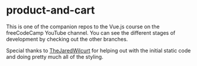 # product-and-cart

This is one of the companion repos to the Vue.js course on the freeCodeCamp YouTube channel.
You can see the different stages of development by checking out the other branches.

Special thanks to [TheJaredWilcurt](https://github.com/TheJaredWilcurt) for helping out with the initial static code and doing pretty much all of the styling.
